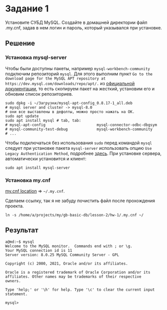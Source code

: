 # Задание 1 

Установите СУБД MySQL. Создайте в домашней директории файл .my.cnf,
задав в нем логин и пароль, который указывался при установке.

## Решение

### Установка mysql-server

Чтобы были доступны пакеты, например `mysql-workbench-community` подключим
репозиторий `mysql`. Для этого выполним пункт `Go to the download page for the MySQL APT repository at https://dev.mysql.com/downloads/repo/apt/.`
из [официальной документации](https://dev.mysql.com/doc/mysql-apt-repo-quick-guide/en/),
то есть скопируем пакет на жесткий, установим его и обновим список репозиториев.
```shell
sudo dpkg -i ~/Загрузки/mysql-apt-config_0.8.17-1_all.deb
# mysql server and cluster -> mysql-8.0
# они все выставлены в дефолты, можно просто нажать на OK.
sudo apt update
sudo apt install mysql # tab, tab:
# mysql-apt-config                       mysql-connector-odbc-dbgsym
# mysql-community-test-debug             mysql-workbench-community
# ...
```

Чтобы подключаться без использования `sudo` перед командой `mysql` следует
при установке пакета `mysql-server` использовать опцию `Use Legacy Authentication Method`,
подробнее [здесь](https://askubuntu.com/questions/763336/cannot-enter-phpmyadmin-as-root-mysql-5-7).
При установке сервера, автоматически установится и клиент:
```text
sudo apt install mysql-server
```

### Установка my.cnf

[my.cnf location](https://stackoverflow.com/questions/2482234/how-do-i-find-the-mysql-my-cnf-location) =>
`~/.my.cnf`.

Сделаем ссылку, так я не забуду почистить файл после прохождения проекта.
```shell
ln -s /home/a/projects/my/gb-basic-db/lesson-2/hw-1/.my.cnf ~/
```

## Результат

```text
a@md:~$ mysql
Welcome to the MySQL monitor.  Commands end with ; or \g.
Your MySQL connection id is 11
Server version: 8.0.25 MySQL Community Server - GPL

Copyright (c) 2000, 2021, Oracle and/or its affiliates.

Oracle is a registered trademark of Oracle Corporation and/or its
affiliates. Other names may be trademarks of their respective
owners.

Type 'help;' or '\h' for help. Type '\c' to clear the current input statement.

mysql>
```
